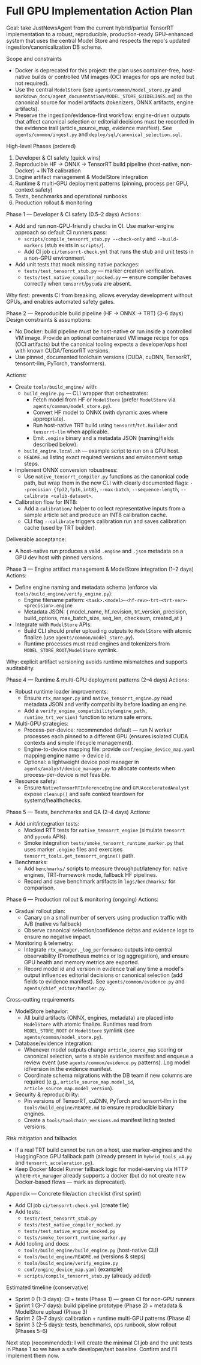 # Full GPU Implementation Action Plan

Goal: take JustNewsAgent from the current hybrid/partial TensorRT implementation to a robust, reproducible, production-ready GPU-enhanced system that uses the central Model Store and respects the repo's updated ingestion/canonicalization DB schema.

Scope and constraints
- Docker is deprecated for this project: the plan uses container-free, host-native builds or controlled VM images (OCI images for ops are noted but not required).
- Use the central `ModelStore` (see `agents/common/model_store.py` and `markdown_docs/agent_documentation/MODEL_STORE_GUIDELINES.md`) as the canonical source for model artifacts (tokenizers, ONNX artifacts, engine artifacts).
- Preserve the ingestion/evidence-first workflow: engine-driven outputs that affect canonical selection or editorial decisions must be recorded in the evidence trail (article_source_map, evidence manifest). See `agents/common/ingest.py` and `deploy/sql/canonical_selection.sql`.

High-level Phases (ordered)
1. Developer & CI safety (quick wins)
2. Reproducible HF → ONNX → TensorRT build pipeline (host-native, non-Docker) + INT8 calibration
3. Engine artifact management & ModelStore integration
4. Runtime & multi-GPU deployment patterns (pinning, process per GPU, context safety)
5. Tests, benchmarks and operational runbooks
6. Production rollout & monitoring

Phase 1 — Developer & CI safety (0.5–2 days)
Actions:
- Add and run non-GPU-friendly checks in CI. Use marker-engine approach so default CI runners pass:
  - `scripts/compile_tensorrt_stub.py --check-only` and `--build-markers` (stub exists in `scripts/`).
  - Add CI job `ci/tensorrt-check.yml` that runs the stub and unit tests in a non-GPU environment.
- Add unit tests that mock missing native packages:
  - `tests/test_tensorrt_stub.py` — marker creation verification.
  - `tests/test_native_compiler_mocked.py` — ensure compiler behaves correctly when `tensorrt`/`pycuda` are absent.

Why first: prevents CI from breaking, allows everyday development without GPUs, and enables automated safety gates.

Phase 2 — Reproducible build pipeline (HF → ONNX → TRT) (3–6 days)
Design constraints & assumptions:
- No Docker: build pipeline must be host-native or run inside a controlled VM image. Provide an optional containerized VM image recipe for ops (OCI artifacts) but the canonical tooling expects a developer/ops host with known CUDA/TensorRT versions.
- Use pinned, documented toolchain versions (CUDA, cuDNN, TensorRT, tensorrt-llm, PyTorch, transformers).

Actions:
- Create `tools/build_engine/` with:
  - `build_engine.py` — CLI wrapper that orchestrates:
    - Fetch model from HF or `ModelStore` (prefer `ModelStore` via `agents/common/model_store.py`).
    - Convert HF model to ONNX (with dynamic axes where appropriate).
    - Run host-native TRT build using `tensorrt`/`trt.Builder` and `tensorrt-llm` when applicable.
    - Emit `.engine` binary and a metadata JSON (naming/fields described below).
  - `build_engine.local.sh` — example script to run on a GPU host.
  - `README.md` listing exact required versions and environment setup steps.
- Implement ONNX conversion robustness:
  - Use `native_tensorrt_compiler.py` functions as the canonical code path, but wrap them in the new CLI with clearly documented flags: `--precision {fp32,fp16,int8}`, `--max-batch`, `--sequence-length`, `--calibrate <calib-dataset>`.
- Calibration flow for INT8:
  - Add a `calibration/` helper to collect representative inputs from a sample article set and produce an INT8 calibration cache.
  - CLI flag `--calibrate` triggers calibration run and saves calibration cache (used by TRT builder).

Deliverable acceptance:
- A host-native run produces a valid `.engine` and `.json` metadata on a GPU dev host with pinned versions.

Phase 3 — Engine artifact management & ModelStore integration (1–2 days)
Actions:
- Define engine naming and metadata schema (enforce via `tools/build_engine/verify_engine.py`):
  - Engine filename pattern: `<task>.<model>-<hf-rev>-trt-<trt-ver>-<precision>.engine`
  - Metadata JSON: { model_name, hf_revision, trt_version, precision, build_options, max_batch_size, seq_len, checksum, created_at }
- Integrate with `ModelStore` APIs:
  - Build CLI should prefer uploading outputs to `ModelStore` with atomic finalize (use `agents/common/model_store.py`).
  - Runtime processes must read engines and tokenizers from `MODEL_STORE_ROOT`/`ModelStore` symlink.

Why: explicit artifact versioning avoids runtime mismatches and supports auditability.

Phase 4 — Runtime & multi-GPU deployment patterns (2–4 days)
Actions:
- Robust runtime loader improvements:
  - Ensure `rtx_manager.py` and `native_tensorrt_engine.py` read metadata JSON and verify compatibility before loading an engine.
  - Add a `verify_engine_compatibility(engine_path, runtime_trt_version)` function to return safe errors.
- Multi-GPU strategies:
  - Process-per-device: recommended default — run N worker processes each pinned to a different GPU (ensures isolated CUDA contexts and simple lifecycle management).
  - Engine-to-device mapping file: provide `conf/engine_device_map.yaml` mapping engine name → device id.
  - Optional: a lightweight device pool manager in `agents/analyst/device_manager.py` to allocate contexts when process-per-device is not feasible.
- Resource safety:
  - Ensure `NativeTensorRTInferenceEngine` and `GPUAcceleratedAnalyst` expose `cleanup()` and safe context teardown for systemd/healthchecks.

Phase 5 — Tests, benchmarks and QA (2–4 days)
Actions:
- Add unit/integration tests:
  - Mocked RTT tests for `native_tensorrt_engine` (simulate `tensorrt` and `pycuda` APIs).
  - Smoke integration `tests/smoke_tensorrt_runtime_marker.py` that uses marker `.engine` files and exercises `tensorrt_tools.get_tensorrt_engine()` path.
- Benchmarks:
  - Add `benchmarks/` scripts to measure throughput/latency for: native engines, TRT-framework mode, fallback HF pipelines.
  - Record and save benchmark artifacts in `logs/benchmarks/` for comparison.

Phase 6 — Production rollout & monitoring (ongoing)
Actions:
- Gradual rollout plan:
  - Canary on a small number of servers using production traffic with A/B (native vs fallback)
  - Observe canonical selection/confidence deltas and evidence logs to ensure no negative impact.
- Monitoring & telemetry:
  - Integrate `rtx_manager._log_performance` outputs into central observability (Prometheus metrics or log aggregation), and ensure GPU health and memory metrics are exported.
  - Record model id and version in evidence trail any time a model's output influences editorial decisions or canonical selection (add fields to evidence manifest). See `agents/common/evidence.py` and `agents/chief_editor/handler.py`.

Cross-cutting requirements
- ModelStore behavior:
  - All build artifacts (ONNX, engines, metadata) are placed into `ModelStore` with atomic finalize. Runtimes read from `MODEL_STORE_ROOT` or `ModelStore` symlink (see `agents/common/model_store.py`).
- Database/evidence integration:
  - Whenever model outputs change `article_source_map` scoring or canonical selection, write a stable evidence manifest and enqueue a review event (use `agents/common/evidence.py` patterns). Log model id/version in the evidence manifest.
  - Coordinate schema migrations with the DB team if new columns are required (e.g., `article_source_map.model_id`, `article_source_map.model_version`).
- Security & reproducibility:
  - Pin versions of TensorRT, cuDNN, PyTorch and tensorrt-llm in the `tools/build_engine/README.md` to ensure reproducible binary engines.
  - Create a `tools/toolchain_versions.md` manifest listing tested versions.

Risk mitigation and fallbacks
- If a real TRT build cannot be run on a host, use marker-engines and the HuggingFace GPU fallback path (already present in `hybrid_tools_v4.py` and `tensorrt_acceleration.py`).
- Keep Docker Model Runner fallback logic for model-serving via HTTP where `rtx_manager` already supports a docker (but do not create new Docker-based flows — mark as deprecated).

Appendix — Concrete file/action checklist (first sprint)
- Add CI job `ci/tensorrt-check.yml` (create file)
- Add tests:
  - `tests/test_tensorrt_stub.py`
  - `tests/test_native_compiler_mocked.py`
  - `tests/test_native_engine_mocked.py`
  - `tests/smoke_tensorrt_runtime_marker.py`
- Add tooling and docs:
  - `tools/build_engine/build_engine.py` (host-native CLI)
  - `tools/build_engine/README.md` (versions & steps)
  - `tools/build_engine/verify_engine.py`
  - `conf/engine_device_map.yaml` (example)
  - `scripts/compile_tensorrt_stub.py` (already added)

Estimated timeline (conservative)
- Sprint 0 (1–3 days): CI + tests (Phase 1) — green CI for non-GPU runners
- Sprint 1 (3–7 days): build pipeline prototype (Phase 2) + metadata & ModelStore upload (Phase 3)
- Sprint 2 (3–7 days): calibration + runtime multi-GPU patterns (Phase 4)
- Sprint 3 (2–5 days): tests, benchmarks, ops runbook, slow rollout (Phases 5–6)

Next step (recommended): I will create the minimal CI job and the unit tests in Phase 1 so we have a safe developer/test baseline. Confirm and I'll implement them now.
